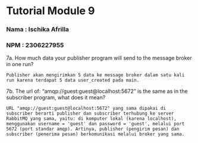 # Tutorial Module 9
### Nama : Ischika Afrilla
### NPM : 2306227955

7a. How much data your publisher program will send to the message broker in one run? 

    Publisher akan mengirimkan 5 data ke message broker dalam satu kali run karena terdapat 5 data user_created pada main.

7b. The url of: “amqp://guest:guest@localhost:5672” is the same as in the subscriber program, what does it mean? 

    URL "amqp://guest:guest@localhost:5672" yang sama dipakai di subscriber berarti publisher dan subscriber terhubung ke server RabbitMQ yang sama, yaitu: di komputer lokal (karena localhost), menggunakan username = 'guest' dan password = 'guest', melalui port 5672 (port standar amqp). Artinya, publisher (pengirim pesan) dan subscriber (penerima pesan) berkomunikasi melalui broker yang sama.